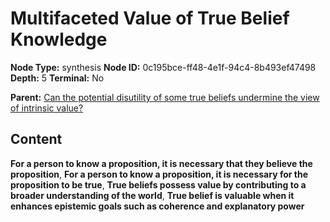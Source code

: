 # Multifaceted Value of True Belief Knowledge

**Node Type:** synthesis
**Node ID:** 0c195bce-ff48-4e1f-94c4-8b493ef47498
**Depth:** 5
**Terminal:** No

**Parent:** [Can the potential disutility of some true beliefs undermine the view of intrinsic value?](can-the-potential-disutility-of-some-true-beliefs-undermine-the-view-of-intrinsic-value-antithesis-1e13e472-6dd3-470b-9948-76e80dd1992a.md)

## Content

**For a person to know a proposition, it is necessary that they believe the proposition**, **For a person to know a proposition, it is necessary for the proposition to be true**, **True beliefs possess value by contributing to a broader understanding of the world**, **True belief is valuable when it enhances epistemic goals such as coherence and explanatory power**
